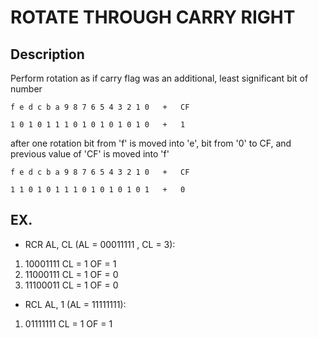 
# ROTATE THROUGH CARRY RIGHT
## Description
Perform rotation as if carry flag was an additional, least significant bit of number
```
f e d c b a 9 8 7 6 5 4 3 2 1 0   +   CF

1 0 1 0 1 1 1 0 1 0 1 0 1 0 1 0   +   1
```
after one rotation bit from 'f' is moved into 'e', bit from '0' to CF, and previous value
of 'CF' is moved into 'f'
```
f e d c b a 9 8 7 6 5 4 3 2 1 0   +   CF

1 1 0 1 0 1 1 1 0 1 0 1 0 1 0 1   +   0
```
## EX.
- RCR AL, CL (AL = 00011111 , CL = 3):
1. 10001111 CL = 1  OF = 1
2. 11000111 CL = 1  OF = 0
3. 11100011 CL = 1  OF = 0
- RCL AL, 1 (AL = 11111111):
1. 01111111 CL = 1  OF = 1
